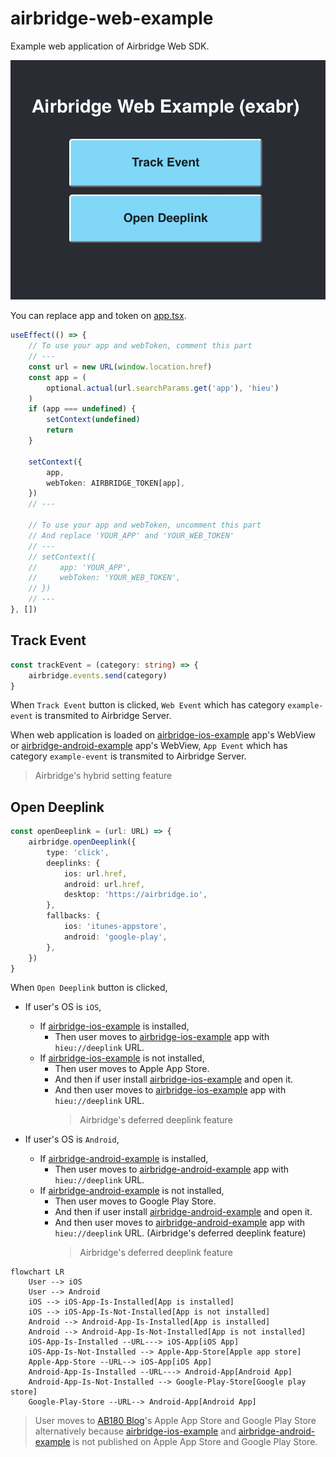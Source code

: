 # airbridge-web-example

Example web application of Airbridge Web SDK.

![main_page](./document/images/main_page.png)

You can replace app and token on [app.tsx](src/components/app.tsx).

```typescript
useEffect(() => {
    // To use your app and webToken, comment this part
    // ---
    const url = new URL(window.location.href)
    const app = (
        optional.actual(url.searchParams.get('app'), 'hieu')
    )
    if (app === undefined) {
        setContext(undefined)
        return
    }

    setContext({
        app,
        webToken: AIRBRIDGE_TOKEN[app],
    })
    // ---

    // To use your app and webToken, uncomment this part
    // And replace 'YOUR_APP' and 'YOUR_WEB_TOKEN'
    // ---
    // setContext({
    //     app: 'YOUR_APP',
    //     webToken: 'YOUR_WEB_TOKEN',
    // })
    // ---
}, [])
```

## Track Event

```typescript
const trackEvent = (category: string) => {
    airbridge.events.send(category)
}
```

When `Track Event` button is clicked, `Web Event` which has category `example-event` is transmited to Airbridge Server.

When web application is loaded on [airbridge-ios-example](https://github.com/ab180/airbridge-ios-example) app's WebView or [airbridge-android-example](https://github.com/ab180/airbridge-android-example) app's WebView, `App Event` which has category `example-event` is transmited to Airbridge Server.

> Airbridge's hybrid setting feature

## Open Deeplink

```typescript
const openDeeplink = (url: URL) => {
    airbridge.openDeeplink({
        type: 'click',
        deeplinks: {
            ios: url.href,
            android: url.href,
            desktop: 'https://airbridge.io',
        },
        fallbacks: {
            ios: 'itunes-appstore',
            android: 'google-play',
        },
    })
}
```

When `Open Deeplink` button is clicked,
- If user's OS is `iOS`,
    - If [airbridge-ios-example](https://github.com/ab180/airbridge-ios-example) is installed,
        - Then user moves to [airbridge-ios-example](https://github.com/ab180/airbridge-ios-example) app with `hieu://deeplink` URL.
    - If [airbridge-ios-example](https://github.com/ab180/airbridge-ios-example) is not installed,
        - Then user moves to Apple App Store.
        - And then if user install [airbridge-ios-example](https://github.com/ab180/airbridge-ios-example) and open it.
        - And then user moves to [airbridge-ios-example](https://github.com/ab180/airbridge-ios-example) app with `hieu://deeplink` URL.
            > Airbridge's deferred deeplink feature
    
- If user's OS is `Android`,
    - If [airbridge-android-example](https://github.com/ab180/airbridge-android-example) is installed,
        - Then user moves to [airbridge-android-example](https://github.com/ab180/airbridge-android-example) app with `hieu://deeplink` URL.
    - If [airbridge-android-example](https://github.com/ab180/airbridge-android-example) is not installed,
        - Then user moves to Google Play Store.
        - And then if user install [airbridge-android-example](https://github.com/ab180/airbridge-android-example) and open it.
        - And then user moves to [airbridge-android-example](https://github.com/ab180/airbridge-android-example) app with `hieu://deeplink` URL. (Airbridge's deferred deeplink feature)
            > Airbridge's deferred deeplink feature

```mermaid
flowchart LR
    User --> iOS
    User --> Android
    iOS --> iOS-App-Is-Installed[App is installed]
    iOS --> iOS-App-Is-Not-Installed[App is not installed]
    Android --> Android-App-Is-Installed[App is installed]
    Android --> Android-App-Is-Not-Installed[App is not installed]
    iOS-App-Is-Installed --URL---> iOS-App[iOS App]
    iOS-App-Is-Not-Installed --> Apple-App-Store[Apple app store]
    Apple-App-Store --URL--> iOS-App[iOS App]
    Android-App-Is-Installed --URL---> Android-App[Android App]
    Android-App-Is-Not-Installed --> Google-Play-Store[Google play store]
    Google-Play-Store --URL--> Android-App[Android App]
```

> User moves to [AB180 Blog](https://play.google.com/store/apps/details?id=product.dp.io.ab180blog)'s Apple App Store and Google Play Store alternatively because [airbridge-ios-example](https://github.com/ab180/airbridge-ios-example) and [airbridge-android-example](https://github.com/ab180/airbridge-android-example) is not published on Apple App Store and Google Play Store.
